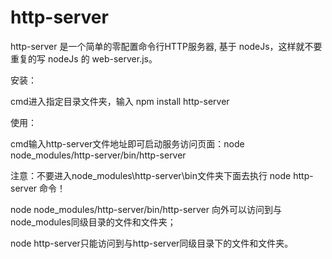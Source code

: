 # http-server
http-server 是一个简单的零配置命令行HTTP服务器, 基于 nodeJs，这样就不要重复的写 nodeJs 的 web-server.js。


安装：

cmd进入指定目录文件夹，输入 npm install http-server 


使用：

cmd输入http-server文件地址即可启动服务访问页面：node node_modules/http-server/bin/http-server




注意：不要进入node_modules\http-server\bin文件夹下面去执行 node http-server 命令！

node node_modules/http-server/bin/http-server 向外可以访问到与node_modules同级目录的文件和文件夹；

node http-server只能访问到与http-server同级目录下的文件和文件夹。
